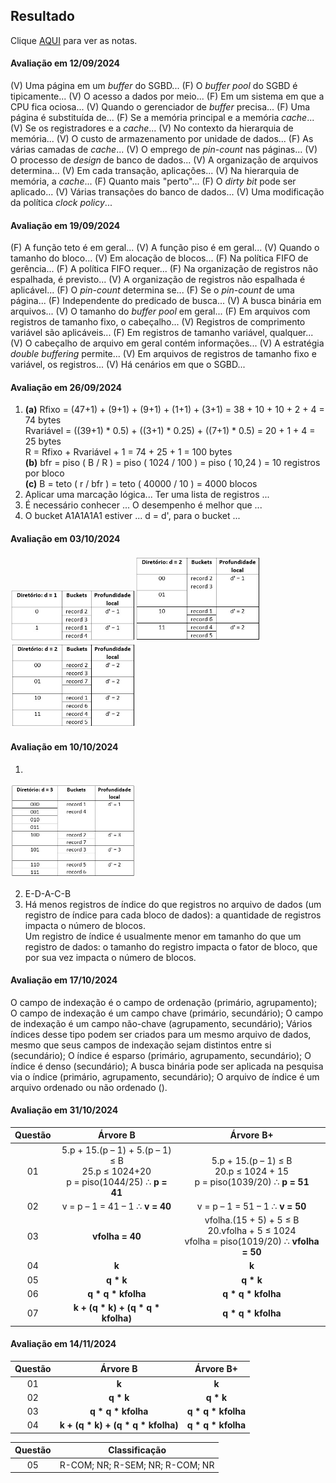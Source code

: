 ## Resultado

Clique [AQUI](../media/sgbd-2024-2-bcc-resumo.pdf) para ver as notas.

#### Avaliação em 12/09/2024

(V) Uma página em um _buffer_ do SGBD... (F) O _buffer pool_ do SGBD é tipicamente... (V) O acesso a dados por meio... (F) Em um sistema em que a CPU fica ociosa... (V) Quando o gerenciador de _buffer_ precisa... (F) Uma página é substituída de... (F) Se a memória principal e a memória _cache_... (V) Se os registradores e a _cache_... (V) No contexto da hierarquia de memória... (V) O custo de armazenamento por unidade de dados... (F) As várias camadas de _cache_... (V) O emprego de _pin-count_ nas páginas... (V) O processo de _design_ de banco de dados... (V) A organização de arquivos determina... (V) Em cada transação, aplicações... (V) Na hierarquia de memória, a _cache_... (F) Quanto mais "perto"... (F) O _dirty bit_ pode ser aplicado... (V) Várias transações do banco de dados... (V) Uma modificação da política _clock policy_... 

#### Avaliação em 19/09/2024

(F) A função teto é em geral... (V) A função piso é em geral... (V) Quando o tamanho do bloco... (V) Em alocação de blocos... (F) Na política FIFO de gerência... (F) A política FIFO requer... (F) Na organização de registros não espalhada, é previsto... (V) A organização de registros não espalhada é aplicável... (F) O _pin-count_ determina se... (F) Se o _pin-count_ de uma página... (F) Independente do predicado de busca... (V) A busca binária em arquivos... (V) O tamanho do _buffer pool_ em geral... (F) Em arquivos com registros de tamanho fixo, o cabeçalho... (V) Registros de comprimento variável são aplicáveis... (F) Em registros de tamanho variável, qualquer... (V) O cabeçalho de arquivo em geral contém informações... (V) A estratégia _double buffering_ permite... (V) Em arquivos de registros de tamanho fixo e variável, os registros... (V) Há cenários em que o SGBD...

#### Avaliação em 26/09/2024
1. **(a)** Rfixo = (47+1) + (9+1) + (9+1) + (1+1) + (3+1) = 38 + 10 + 10 + 2 + 4 = 74 bytes<br>Rvariável = ((39+1) * 0.5) + ((3+1) * 0.25) + ((7+1) * 0.5) = 20 + 1 + 4 = 25 bytes<br>R = Rfixo + Rvariável + 1 = 74 + 25 + 1 = 100 bytes<br>**(b)** bfr = piso ( B / R ) = piso ( 1024 / 100 ) = piso ( 10,24 ) = 10 registros por bloco<br>**(c)** B = teto ( r / bfr ) = teto ( 40000 / 10 ) = 4000 blocos
2. Aplicar uma marcação lógica... Ter uma lista de registros ...
3. É necessário conhecer ... O desempenho é melhor que ...
4. O bucket A1A1A1A1 estiver ... d = d', para o bucket ...

#### Avaliação em 03/10/2024

<img src="../media/ava-20241003-1.jpg" width="200"><img src="../media/ava-20241003-2.jpg" width="200"><img src="../media/ava-20241003-3.jpg" width="200">

#### Avaliação em 10/10/2024

1.
<img src="../media/ava-20241003-4.jpg" width="200">

2. E-D-A-C-B
3. Há menos registros de índice do que registros no arquivo de dados (um registro de índice para cada bloco de dados): a quantidade de registros impacta o número de blocos.<br>Um registro de índice é usualmente menor em tamanho do que um registro de dados: o tamanho do registro impacta o fator de bloco, que por sua vez impacta o número de blocos.

#### Avaliação em 17/10/2024

O campo de indexação é o campo de ordenação (primário, agrupamento); O campo de indexação é um campo chave (primário, secundário); O campo de indexação é um campo não-chave (agrupamento, secundário); Vários índices desse tipo podem ser criados para um mesmo arquivo de dados, mesmo que seus campos de indexação sejam distintos entre si (secundário); O índice é esparso (primário, agrupamento, secundário); O índice é denso (secundário); A busca binária pode ser aplicada na pesquisa via o índice (primário, agrupamento, secundário); O arquivo de índice é um arquivo ordenado ou não ordenado ().

#### Avaliação em 31/10/2024

|Questão|Árvore B|Árvore B+|
|:-:|:-:|:-:|
|01|5.p + 15.(p – 1) + 5.(p – 1) &#8804; B<br>25.p &#8804; 1024+20<br>p = piso(1044/25) &#8756; **p = 41**|5.p + 15.(p – 1) &#8804; B<br>20.p &#8804; 1024 + 15<br>p = piso(1039/20) &#8756; **p = 51**|
|02|v = p – 1 = 41 – 1 &#8756; **v = 40**|v = p – 1 = 51 – 1 &#8756; **v = 50**|
|03|**vfolha = 40**|vfolha.(15 + 5) + 5 &#8804; B<br>20.vfolha + 5 &#8804; 1024<br>vfolha = piso(1019/20) &#8756; **vfolha = 50**|
|04|**k**|**k**|
|05|**q * k**|**q * k**|
|06|**q * q * kfolha**|**q * q * kfolha**|
|07|**k + (q * k) + (q * q * kfolha)**|**q * q * kfolha**|

#### Avaliação em 14/11/2024

|Questão|Árvore B|Árvore B+|
|:-:|:-:|:-:|
|01|**k**|**k**|
|02|**q * k**|**q * k**|
|03|**q * q * kfolha**|**q * q * kfolha**|
|04|**k + (q * k) + (q * q * kfolha)**|**q * q * kfolha**|

|Questão|Classificação|
|:-:|:-:|
|05|R-COM; NR; R-SEM; NR; R-COM; NR|
